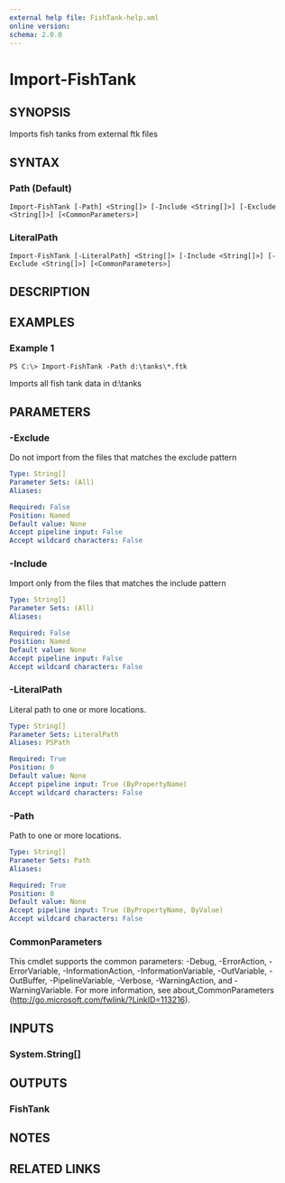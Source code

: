 ```yaml
---
external help file: FishTank-help.xml
online version: 
schema: 2.0.0
---
```


# Import-FishTank

## SYNOPSIS
Imports fish tanks from external ftk files

## SYNTAX

### Path (Default)
```
Import-FishTank [-Path] <String[]> [-Include <String[]>] [-Exclude <String[]>] [<CommonParameters>]
```

### LiteralPath
```
Import-FishTank [-LiteralPath] <String[]> [-Include <String[]>] [-Exclude <String[]>] [<CommonParameters>]
```

## DESCRIPTION

## EXAMPLES

### Example 1
```
PS C:\> Import-FishTank -Path d:\tanks\*.ftk
```

Imports all fish tank data in d:\tanks

## PARAMETERS

### -Exclude
Do not import from the files that matches the exclude pattern

```yaml
Type: String[]
Parameter Sets: (All)
Aliases: 

Required: False
Position: Named
Default value: None
Accept pipeline input: False
Accept wildcard characters: False
```

### -Include
Import only from the files that matches the include pattern

```yaml
Type: String[]
Parameter Sets: (All)
Aliases: 

Required: False
Position: Named
Default value: None
Accept pipeline input: False
Accept wildcard characters: False
```

### -LiteralPath
Literal path to one or more locations.

```yaml
Type: String[]
Parameter Sets: LiteralPath
Aliases: PSPath

Required: True
Position: 0
Default value: None
Accept pipeline input: True (ByPropertyName)
Accept wildcard characters: False
```

### -Path
Path to one or more locations.

```yaml
Type: String[]
Parameter Sets: Path
Aliases: 

Required: True
Position: 0
Default value: None
Accept pipeline input: True (ByPropertyName, ByValue)
Accept wildcard characters: False
```

### CommonParameters
This cmdlet supports the common parameters: -Debug, -ErrorAction, -ErrorVariable, -InformationAction, -InformationVariable, -OutVariable, -OutBuffer, -PipelineVariable, -Verbose, -WarningAction, and -WarningVariable. For more information, see about_CommonParameters (http://go.microsoft.com/fwlink/?LinkID=113216).

## INPUTS

### System.String[]

## OUTPUTS

### FishTank

## NOTES

## RELATED LINKS

